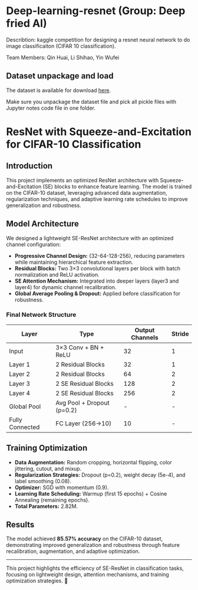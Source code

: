 # Deep-learning-resnet (Group: Deep fried AI)
Describtion:
kaggle competition for designing a resnet neural network to do image classificaiton (CIFAR 10 classification).

Team Members:
Qin Huai,
Li Shihao, 
Yin Wufei

## Dataset unpackage and load
The dataset is available for download [here](http://www.cs.toronto.edu/~kriz/cifar.html).

Make sure you unpackage the dataset file and pick all pickle files with Jupyter notes code file in one folder.

# ResNet with Squeeze-and-Excitation for CIFAR-10 Classification  

## Introduction  
This project implements an optimized ResNet architecture with Squeeze-and-Excitation (SE) blocks to enhance feature learning. The model is trained on the CIFAR-10 dataset, leveraging advanced data augmentation, regularization techniques, and adaptive learning rate schedules to improve generalization and robustness.  

## Model Architecture  

We designed a lightweight SE-ResNet architecture with an optimized channel configuration:  
- **Progressive Channel Design:** {32-64-128-256}, reducing parameters while maintaining hierarchical feature extraction.  
- **Residual Blocks:** Two 3×3 convolutional layers per block with batch normalization and ReLU activation.  
- **SE Attention Mechanism:** Integrated into deeper layers (layer3 and layer4) for dynamic channel recalibration.  
- **Global Average Pooling & Dropout:** Applied before classification for robustness.  

### Final Network Structure  

| Layer | Type | Output Channels | Stride |  
|-------|------|----------------|--------|  
| Input | 3×3 Conv + BN + ReLU | 32 | 1 |  
| Layer 1 | 2 Residual Blocks | 32 | 1 |  
| Layer 2 | 2 Residual Blocks | 64 | 2 |  
| Layer 3 | 2 SE Residual Blocks | 128 | 2 |  
| Layer 4 | 2 SE Residual Blocks | 256 | 2 |  
| Global Pool | Avg Pool + Dropout (p=0.2) | - | - |  
| Fully Connected | FC Layer (256→10) | 10 | - |  

## Training Optimization  

- **Data Augmentation:** Random cropping, horizontal flipping, color jittering, cutout, and mixup.  
- **Regularization Strategies:** Dropout (p=0.2), weight decay (5e-4), and label smoothing (0.08).  
- **Optimizer:** SGD with momentum (0.9).  
- **Learning Rate Scheduling:** Warmup (first 15 epochs) + Cosine Annealing (remaining epochs).  
- **Total Parameters:** 2.82M.  

## Results  

The model achieved **85.57% accuracy** on the CIFAR-10 dataset, demonstrating improved generalization and robustness through feature recalibration, augmentation, and adaptive optimization.  

---  

This project highlights the efficiency of SE-ResNet in classification tasks, focusing on lightweight design, attention mechanisms, and training optimization strategies. 🚀  

